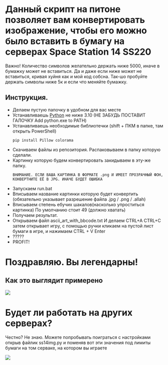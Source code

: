 # Данный скрипт на питоне позволяет вам конвертировать изображение, чтобы его можно было вставить в бумагу на серверах Space Station 14 SS220
Важно! Количество символов желательно держать ниже 5000, иначе в бумажку может не вставиться. Да и даже если ниже может не вставиться, кривая хуйня как и мой код собсна. Так-шо пробуйте держать символы ниже 5к и если что меняйте бумажку.
## Инструкция.
- Делаем пустую папочку в удобном для вас месте
- Устанавливаешь <a href="https://www.python.org/downloads/windows/">Python</a> не ниже 3.10
(НЕ ЗАБУДЬ ПОСТАВИТ ГАЛОЧКУ Add python.exe to PATH)
- Устанавливаешь необходимые библиотечки (shift + ПКМ в папке, там открыть PowerShell)
  ```
  pip install Pillow colorama
  ```
- Скачиваем файлы из репозитория. Распаковываем в папку которую сделали.
- Картинку которую будем конвертировать закидываем в эту-же папку.
  ```
  ВНИМАНИЕ. ЕСЛИ ВАША КАРТИНКА В ФОРМАТЕ .png И ИМЕЕТ ПРОЗРАЧНЫЙ ФОН, КОНВЕРТНИТЕ ЕЁ В JPG. ИНАЧЕ БУДЕТ ОШИБКА
  ```
- Запускаем run.bat
- Вписываем название картинки которую будет конвертить (обязательно указывает разрешение файла .jpg / .png / .allah)
- Вписываем степень ебучих шакалов(насколько упроститься картинка) По умолчанию стоит 49 (должно хватать)
- Получаем результат.
- Открываем файл ascii_art_with_bbcode.txt И делаем CTRL+A CTRL+C затем открывает игру, с помощью ручки кликаем на пустой лист бумаги в игре, и нажимаем CTRL + V Enter
- ?????
- PROFIT!
# Поздравляю. Вы легендарны!

## Как это выглядит примерено
<p>
<img  src="https://i.imgur.com/cEmTKHi.jpg"/>
</p>

# Будет ли работать на других серверах?
Честно? Не знаю. Можете попробывать поиграться с настройками открыв файлик ss14img.py и поменяв вот эти значения под лимиты бумаги на том серваке, на котором вы играете

<p>
<img  src="https://i.imgur.com/Oo3ira3.jpg"/>
</p>
